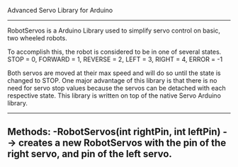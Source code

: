 Advanced Servo Library for Arduino
____________________________________________
RobotServos is a Arduino Library used to simplify servo control on basic, two wheeled robots.

To accomplish this, the robot is considered to be in one of several states. 
  STOP = 0, 
  FORWARD = 1, 
  REVERSE = 2, 
  LEFT = 3, 
  RIGHT = 4, 
  ERROR = -1

Both servos are moved at their max speed and will do so until the state is changed to STOP. 
One major advantage of this library is that there is no need for servo stop values because the servos can be detached with each respective state. 
This library is written on top of the native Servo Arduino library.
______________________________________________
Methods:
-RobotServos(int rightPin, int leftPin) --> creates a new RobotServos with the pin of the right servo, and pin of the left servo.
-
